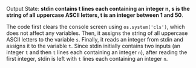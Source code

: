 Output State: **stdin contains t lines each containing an integer n, s is the string of all uppercase ASCII letters, t is an integer between 1 and 50**.

The code first clears the console screen using `os.system('cls')`, which does not affect any variables. Then, it assigns the string of all uppercase ASCII letters to the variable `s`. Finally, it reads an integer from stdin and assigns it to the variable `t`. Since stdin initially contains two inputs (an integer `t` and then `t` lines each containing an integer `n`), after reading the first integer, stdin is left with `t` lines each containing an integer `n`.